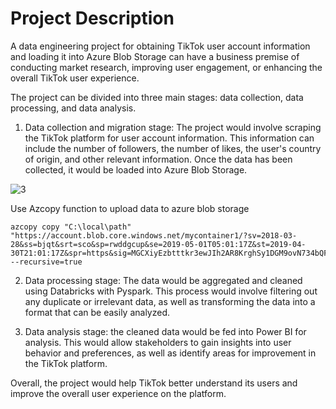 # Project Description


A data engineering project for obtaining TikTok user account information and loading it into Azure Blob Storage can have a business premise of conducting market research, improving user engagement, or enhancing the overall TikTok user experience.

The project can be divided into three main stages: data collection, data processing, and data analysis.

1. Data collection and migration stage: The project would involve scraping the TikTok platform for user account information. This information can include the number of followers, the number of likes, the user's country of origin, and other relevant information. Once the data has been collected, it would be loaded into Azure Blob Storage.


![3](https://github.com/HelloSongi/TikTok-User-data-analysis/assets/69304233/12f58472-c68c-4f3f-afee-ab0446bd9c2b)

Use Azcopy function to upload data to azure blob storage

```
azcopy copy "C:\local\path" "https://account.blob.core.windows.net/mycontainer1/?sv=2018-03-28&ss=bjqt&srt=sco&sp=rwddgcup&se=2019-05-01T05:01:17Z&st=2019-04-30T21:01:17Z&spr=https&sig=MGCXiyEzbtttkr3ewJIh2AR8KrghSy1DGM9ovN734bQF4%3D" --recursive=true
```

2. Data processing stage: The data would be aggregated and cleaned using Databricks with Pyspark. This process would involve filtering out any duplicate or irrelevant data, as well as transforming the data into a format that can be easily analyzed.

3. Data analysis stage: the cleaned data would be fed into Power BI for analysis. This would allow stakeholders to gain insights into user behavior and preferences, as well as identify areas for improvement in the TikTok platform.

Overall, the project would help TikTok better understand its users and improve the overall user experience on the platform.

